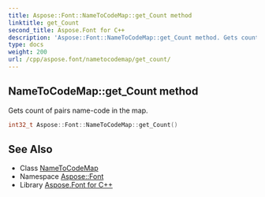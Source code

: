 ```yaml
---
title: Aspose::Font::NameToCodeMap::get_Count method
linktitle: get_Count
second_title: Aspose.Font for C++
description: 'Aspose::Font::NameToCodeMap::get_Count method. Gets count of pairs name-code in the map in C++.'
type: docs
weight: 200
url: /cpp/aspose.font/nametocodemap/get_count/
---
```

## NameToCodeMap::get_Count method


Gets count of pairs name-code in the map.

```cpp
int32_t Aspose::Font::NameToCodeMap::get_Count()
```

## See Also

* Class [NameToCodeMap](../)
* Namespace [Aspose::Font](../../)
* Library [Aspose.Font for C++](../../../)
